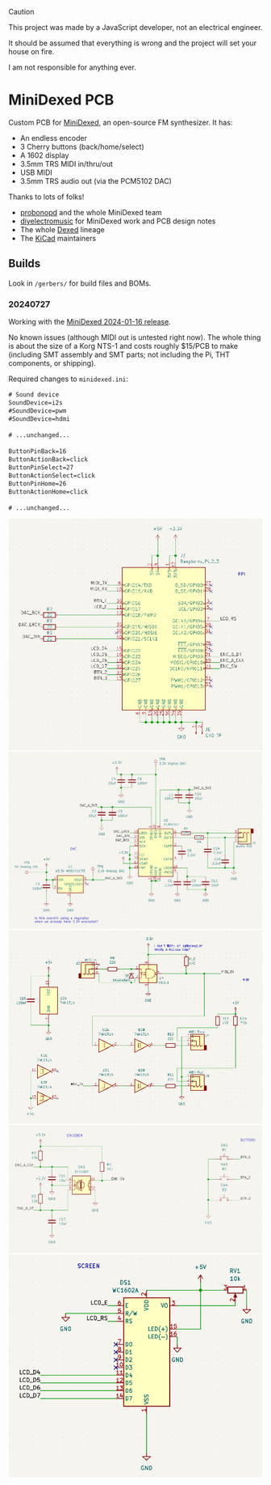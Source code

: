 > [!CAUTION]
> This project was made by a JavaScript developer, not an electrical engineer.
>
> It should be assumed that everything is wrong and the project will set your house on fire.
>
> I am not responsible for anything ever.

# MiniDexed PCB

Custom PCB for [MiniDexed](https://github.com/probonopd/MiniDexed), an open-source FM synthesizer. It has:

- An endless encoder
- 3 Cherry buttons (back/home/select)
- A 1602 display
- 3.5mm TRS MIDI in/thru/out
- USB MIDI
- 3.5mm TRS audio out (via the PCM5102 DAC)

Thanks to lots of folks!

- [probonopd](https://github.com/probonopd) and the whole MiniDexed team
- [diyelectromusic](https://diyelectromusic.com/) for MiniDexed work and PCB design notes
- The whole [Dexed](https://github.com/asb2m10/dexed) lineage
- The [KiCad](https://www.kicad.org/) maintainers

## Builds

Look in `/gerbers/` for build files and BOMs.

### 20240727

Working with the [MiniDexed 2024-01-16 release](https://github.com/probonopd/MiniDexed/releases/tag/2024-01-16).

No known issues (although MIDI out is untested right now). The whole thing is about the size of a Korg NTS-1 and costs roughly $15/PCB to make (including SMT assembly and SMT parts; not including the Pi, THT components, or shipping).

Required changes to `minidexed.ini`:

```
# Sound device
SoundDevice=i2s
#SoundDevice=pwm
#SoundDevice=hdmi

# ...unchanged...

ButtonPinBack=16
ButtonActionBack=click
ButtonPinSelect=27
ButtonActionSelect=click
ButtonPinHome=26
ButtonActionHome=click

# ...unchanged...
```

![RPi schematic](./gerbers/20240727/schematic_rpi.png)
![Audio schematic](./gerbers/20240727/schematic_audio-out.png)
![MIDI schematic](./gerbers/20240727/schematic_midi-io.png)
![Interface schematic](./gerbers/20240727/schematic_interface.png)
![Screen schematic](./gerbers/20240727/schematic_screen.png)